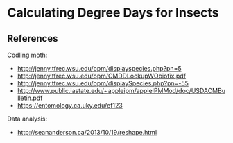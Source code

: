 Calculating Degree Days for Insects
===================================

References
----------
Codling moth:
- http://jenny.tfrec.wsu.edu/opm/displayspecies.php?pn=5
- http://jenny.tfrec.wsu.edu/opm/CMDDLookupWObiofix.pdf
- http://jenny.tfrec.wsu.edu/opm/displaySpecies.php?pn=-55
- http://www.public.iastate.edu/~appleipm/appleIPMMod/doc/USDACMBulletin.pdf
- https://entomology.ca.uky.edu/ef123

Data analysis:
- http://seananderson.ca/2013/10/19/reshape.html


